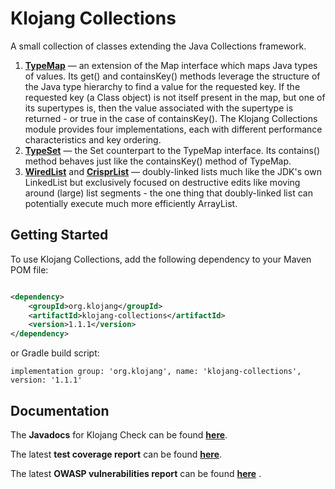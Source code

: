 # Klojang Collections

A small collection of classes extending the Java Collections framework.

1. **[TypeMap](https://klojang4j.github.io/klojang-collections/1/api/org.klojang.collections/org/klojang/collections/TypeMap.html)**
   &#8212; an extension of the Map interface which maps Java types of values. Its
   get() and containsKey() methods leverage the structure of the Java type hierarchy
   to find a value for the requested key. If the requested key (a Class object) is
   not itself present in the map, but one of its supertypes is, then the value
   associated with the supertype is returned - or true in the case of containsKey().
   The Klojang Collections module provides four implementations, each with different
   performance characteristics and key ordering.
2. **[TypeSet](https://klojang4j.github.io/klojang-collections/1/api/org.klojang.collections/org/klojang/collections/TypeSet.html)**
   &#8212; the Set counterpart to the TypeMap interface. Its contains()
   method behaves just like the containsKey() method of TypeMap.
3. **[WiredList](https://klojang4j.github.io/klojang-collections/1/api/org.klojang.collections/org/klojang/collections/WiredList.html)**
   and **[CrisprList](https://klojang4j.github.io/klojang-collections/1/api/org.klojang.collections/org/klojang/collections/CrisprList.html)**
   &#8212; doubly-linked lists much like the JDK's own LinkedList but exclusively
   focused on destructive edits like moving around (large) list segments - the one
   thing that doubly-linked list can potentially execute much more efficiently
   ArrayList.

## Getting Started

To use Klojang Collections, add the following dependency to your Maven POM file:

```xml

<dependency>
    <groupId>org.klojang</groupId>
    <artifactId>klojang-collections</artifactId>
    <version>1.1.1</version>
</dependency>
```

or Gradle build script:

```
implementation group: 'org.klojang', name: 'klojang-collections', version: '1.1.1'
```

## Documentation

The **Javadocs** for Klojang Check can be
found **[here](https://klojang4j.github.io/klojang-collections/1/api)**.

The latest **test coverage report** can be
found **[here](https://klojang4j.github.io/klojang-collections/1/coverage)**.

The latest **OWASP vulnerabilities report** can be
found **[here](https://klojang4j.github.io/klojang-collections/1/vulnerabilities/dependency-check-report.html)**
.


